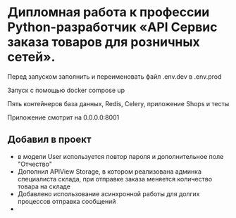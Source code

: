 # Дипломная работа к профессии Python-разработчик «API Сервис заказа товаров для розничных сетей».

Перед запуском заполнить и переименовать файл .env.dev в .env.prod  

Запуск с помощью docker compose up  

Пять контейнеров база данных, Redis, Celery, приложение Shops и тесты  

Приложение смотрит на 0.0.0.0:8001

 ## Добавил в проект
- в модели User используется повтор пароля и дополнительное поле "Отчество"
- Дополнил APIView Storage, в котором реализована админка специалиста склада, при отправке заказа меняется количество товара на складе
- Добавлено использование асинхронной работы для долгих процессов отправка сообщений
- 
 